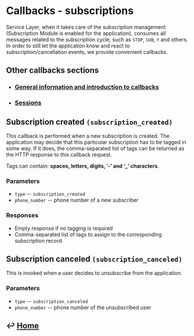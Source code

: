 Callbacks - subscriptions
=========================

Service Layer, when it takes care of the subscription management
(Subscription Module is enabled for the application), consumes all
messages related to the subscription cycle, such as `STOP`, `SUB`, `Y` and
others. In order to still let the application know and react to
subscription/cancellation events, we provide convenient callbacks.

Other callbacks sections
------------------------

- ### [General information and introduction to callbacks](https://github.com/RecessMobile/API/tree/master/sections/api/callbacks-general.md)

- ### [Sessions](https://github.com/RecessMobile/API/tree/master/sections/api/callbacks-sessions.md)

Subscription created `(subscription_created)`
---------------------------------------------

This callback is performed when a new subscription is created. The
application may decide that this particular subscription has to be
tagged in some way. If it does, the comma-separated list of tags can be
returned as the HTTP response to this callback request.

Tags can contain: **spaces, letters, digits, ’-’ and ‘\_’ characters**.

### Parameters

- `type` -- `subscription_created`
- `phone_number` -- phone number of a new subscriber

### Responses

-   Empty response if no tagging is required
-   Comma-separated list of tags to assign to the corresponding
    subscription record

Subscription canceled `(subscription_canceled)`
-----------------------------------------------

This is invoked when a user decides to unsubscribe from the application.

### Parameters

-   `type` -- `subscription_canceled`
-   `phone_number` -- phone number of the unsubscribed user

&#8617; [Home](https://github.com/RecessMobile/API)
--------------
